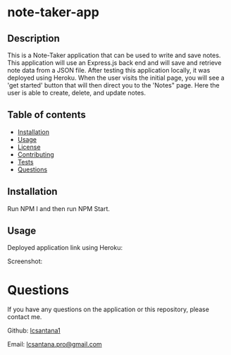 # note-taker-app

  ## Description
  
  This is a Note-Taker application that can be used to write and save notes. This application will use an Express.js back end and will save and retrieve note data from a JSON file. After testing this application locally, it was deployed using Heroku.
When the user visits the initial page, you will see a 'get started' button that will then direct you to the 'Notes" page. Here the user is able to create, delete, and update notes. 
  

  ## Table of contents
  * [Installation](#installation)
  * [Usage](#usage)
  * [License](#license)
  * [Contributing](#contributing)
  * [Tests](#tests)
  * [Questions](#questions)
  
  ## Installation
  
  Run NPM I and then run NPM Start.


  ## Usage
  
  Deployed application link using Heroku:
  
  Screenshot:
  

 

  # Questions
  If you have any questions on the application or this repository, please contact me.

   Github: [lcsantana1](https://github.com/lcsantana1)

   Email: [lcsantana.pro@gmail.com](https://github.com/lcsantana1)
